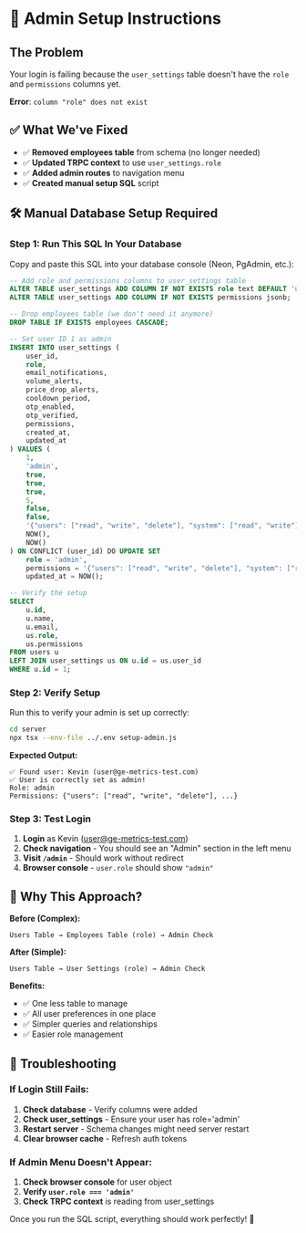 # 🔐 Admin Setup Instructions

## The Problem
Your login is failing because the `user_settings` table doesn't have the `role` and `permissions` columns yet.

**Error**: `column "role" does not exist`

## ✅ What We've Fixed
- ✅ **Removed employees table** from schema (no longer needed)
- ✅ **Updated TRPC context** to use `user_settings.role`
- ✅ **Added admin routes** to navigation menu
- ✅ **Created manual setup SQL** script

## 🛠️ Manual Database Setup Required

### Step 1: Run This SQL In Your Database

Copy and paste this SQL into your database console (Neon, PgAdmin, etc.):

```sql
-- Add role and permissions columns to user_settings table
ALTER TABLE user_settings ADD COLUMN IF NOT EXISTS role text DEFAULT 'user' NOT NULL;
ALTER TABLE user_settings ADD COLUMN IF NOT EXISTS permissions jsonb;

-- Drop employees table (we don't need it anymore)
DROP TABLE IF EXISTS employees CASCADE;

-- Set user ID 1 as admin
INSERT INTO user_settings (
    user_id, 
    role, 
    email_notifications, 
    volume_alerts, 
    price_drop_alerts, 
    cooldown_period, 
    otp_enabled, 
    otp_verified,
    permissions,
    created_at,
    updated_at
) VALUES (
    1, 
    'admin', 
    true, 
    true, 
    true, 
    5, 
    false, 
    false,
    '{"users": ["read", "write", "delete"], "system": ["read", "write"], "billing": ["read", "write"], "logs": ["read"], "admin": ["full_access"]}'::jsonb,
    NOW(),
    NOW()
) ON CONFLICT (user_id) DO UPDATE SET
    role = 'admin',
    permissions = '{"users": ["read", "write", "delete"], "system": ["read", "write"], "billing": ["read", "write"], "logs": ["read"], "admin": ["full_access"]}'::jsonb,
    updated_at = NOW();

-- Verify the setup
SELECT 
    u.id, 
    u.name, 
    u.email, 
    us.role, 
    us.permissions 
FROM users u 
LEFT JOIN user_settings us ON u.id = us.user_id 
WHERE u.id = 1;
```

### Step 2: Verify Setup

Run this to verify your admin is set up correctly:

```bash
cd server
npx tsx --env-file ../.env setup-admin.js
```

**Expected Output:**
```
✅ Found user: Kevin (user@ge-metrics-test.com)
✅ User is correctly set as admin!
Role: admin
Permissions: {"users": ["read", "write", "delete"], ...}
```

### Step 3: Test Login

1. **Login** as Kevin (user@ge-metrics-test.com)
2. **Check navigation** - You should see an "Admin" section in the left menu
3. **Visit `/admin`** - Should work without redirect
4. **Browser console** - `user.role` should show `"admin"`

## 🎯 Why This Approach?

**Before (Complex):**
```
Users Table → Employees Table (role) → Admin Check
```

**After (Simple):**
```
Users Table → User Settings (role) → Admin Check
```

**Benefits:**
- ✅ One less table to manage
- ✅ All user preferences in one place
- ✅ Simpler queries and relationships
- ✅ Easier role management

## 🚨 Troubleshooting

### If Login Still Fails:
1. **Check database** - Verify columns were added
2. **Check user_settings** - Ensure your user has role='admin'
3. **Restart server** - Schema changes might need server restart
4. **Clear browser cache** - Refresh auth tokens

### If Admin Menu Doesn't Appear:
1. **Check browser console** for user object
2. **Verify `user.role === 'admin'`**
3. **Check TRPC context** is reading from user_settings

Once you run the SQL script, everything should work perfectly! 🚀